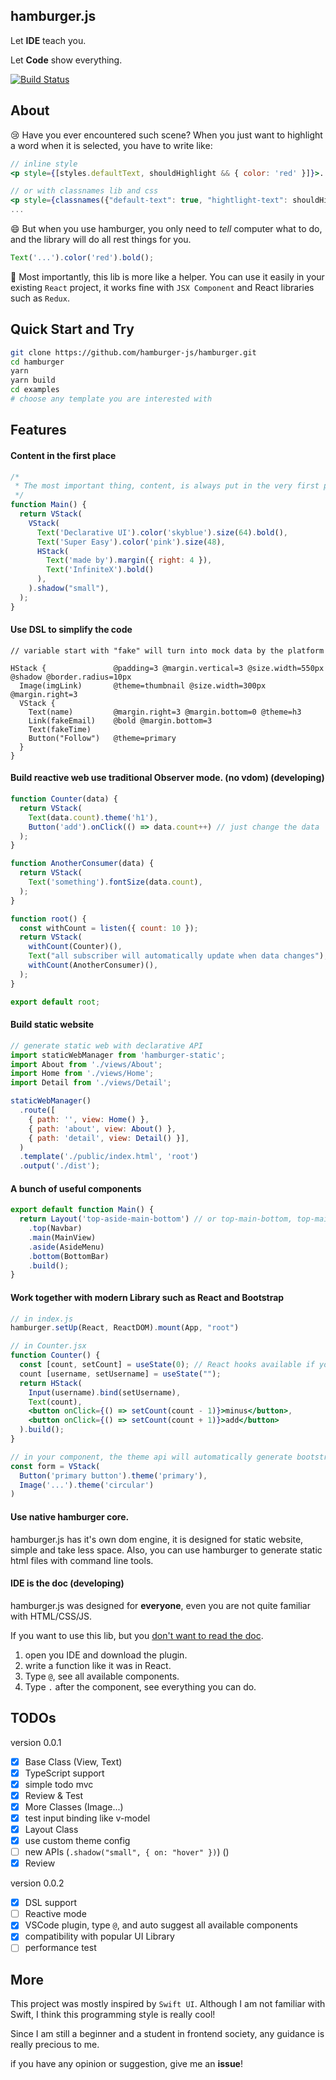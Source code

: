 ## hamburger.js

Let **IDE** teach you.

Let **Code** show everything.

[![Build Status](https://travis-ci.org/hamburger-js/hamburger.svg?branch=master)](https://travis-ci.org/hamburger-js/hamburger)

## About

😢 Have you ever encountered such scene? When you just want to highlight a word when it is selected, you have to write like:

```jsx
// inline style
<p style={[styles.defaultText, shouldHighlight && { color: 'red' }]}>...</p>

// or with classnames lib and css
<p style={classnames({"default-text": true, "hightlight-text": shouldHighlight})}>...</p>
...

```

😄 But when you use hamburger, you only need to _tell_ computer what to do, and the library will do all rest things for you.

```js
Text('...').color('red').bold();
```

🦉 Most importantly, this lib is more like a helper. You can use it easily in your existing `React` project, it works fine with `JSX Component` and React libraries such as `Redux`.

## Quick Start and Try

```bash
git clone https://github.com/hamburger-js/hamburger.git
cd hamburger
yarn
yarn build
cd examples
# choose any template you are interested with
```

## Features

#### Content in the first place
```jsx harmony
/*
 * The most important thing, content, is always put in the very first place.
 */
function Main() {
  return VStack(
    VStack(
      Text('Declarative UI').color('skyblue').size(64).bold(),
      Text('Super Easy').color('pink').size(48),
      HStack(
        Text('made by').margin({ right: 4 }),
        Text('InfiniteX').bold()
      ),
    ).shadow("small"),
  );
}
```


#### Use DSL to simplify the code
```
// variable start with "fake" will turn into mock data by the platform

HStack {               @padding=3 @margin.vertical=3 @size.width=550px @shadow @border.radius=10px
  Image(imgLink)       @theme=thumbnail @size.width=300px @margin.right=3
  VStack {
    Text(name)         @margin.right=3 @margin.bottom=0 @theme=h3
    Link(fakeEmail)    @bold @margin.bottom=3
    Text(fakeTime)
    Button("Follow")   @theme=primary
  }
}
```

#### Build reactive web use traditional Observer mode. (no vdom) (developing)
```js
function Counter(data) {
  return VStack(
    Text(data.count).theme('h1'),
    Button('add').onClick(() => data.count++) // just change the data
  );
}

function AnotherConsumer(data) {
  return VStack(
    Text('something').fontSize(data.count),
  );
}

function root() {
  const withCount = listen({ count: 10 });
  return VStack(
    withCount(Counter)(),
    Text("all subscriber will automatically update when data changes"),
    withCount(AnotherConsumer)(),
  );
}

export default root;
```

#### Build static website
```js
// generate static web with declarative API
import staticWebManager from 'hamburger-static';
import About from './views/About';
import Home from './views/Home';
import Detail from './views/Detail';

staticWebManager()
  .route([
    { path: '', view: Home() },
    { path: 'about', view: About() },
    { path: 'detail', view: Detail() }],
  )
  .template('./public/index.html', 'root')
  .output('./dist');
```

#### A bunch of useful components

```jsx harmony
export default function Main() {
  return Layout('top-aside-main-bottom') // or top-main-bottom, top-main, top-aside-main, etc...
    .top(Navbar)
    .main(MainView)
    .aside(AsideMenu)
    .bottom(BottomBar)
    .build();
}
```

#### Work together with modern Library such as React and Bootstrap

```jsx harmony
// in index.js
hamburger.setUp(React, ReactDOM).mount(App, "root")

// in Counter.jsx
function Counter() {
  const [count, setCount] = useState(0); // React hooks available if you have setUp react and reactdom
  count [username, setUsername] = useState("");
  return HStack(
    Input(username).bind(setUsername),
    Text(count),
    <button onClick={() => setCount(count - 1)}>minus</button>,
    <button onClick={() => setCount(count + 1)}>add</button>
  ).build();
}

// in your component, the theme api will automatically generate bootstrap className for you.
const form = VStack(
  Button('primary button').theme('primary'),
  Image('...').theme('circular')
)
```



#### Use native hamburger core.

hamburger.js has it's own dom engine, it is designed for static website, simple and take less space.
Also, you can use hamburger to generate static html files with command line tools.

#### IDE is the doc (developing)

hamburger.js was designed for **everyone**, even you are not quite familiar with HTML/CSS/JS.

If you want to use this lib, but you <u>don't want to read the doc</u>.

1. open you IDE and download the plugin.
2. write a function like it was in React.
3. Type `@`, see all available components.
4. Type `.` after the component, see everything you can do.

## TODOs

version 0.0.1

- [x] Base Class (View, Text)
- [x] TypeScript support
- [x] simple todo mvc
- [x] Review & Test
- [x] More Classes (Image...)
- [x] test input binding like v-model
- [x] Layout Class
- [x] use custom theme config
- [ ] new APIs (`.shadow("small", { on: "hover" })`) ()
- [x] Review

version 0.0.2
- [x] DSL support
- [ ] Reactive mode
- [x] VSCode plugin, type `@`, and auto suggest all available components
- [x] compatibility with popular UI Library
- [ ] performance test

## More

This project was mostly inspired by `Swift UI`. Although I am not familiar with Swift, I think this programming style is really cool!

Since I am still a beginner and a student in frontend society, any guidance is really precious to me.

if you have any opinion or suggestion, give me an **issue**!
